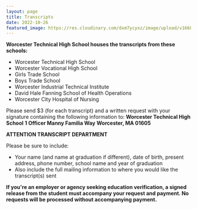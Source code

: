 ```yaml
---
layout: page
title: Transcripts
date: 2022-10-26
featured_image: https://res.cloudinary.com/dxm7ycyxz/image/upload/v1668016920/2022/04/northfolk-Ok76F6yW2iA-unsplash-1_x9ziry.jpg
---
```


**Worcester Technical High School houses the transcripts from these schools:**

- Worcester Technical High School
- Worcester Vocational High School
- Girls Trade School
- Boys Trade School
- Worcester Industrial Technical Institute
- David Hale Fanning School of Health Operations
- Worcester City Hospital of Nursing


Please send $3 (for each transcript) and a written request with your signature containing the following information to:
**Worcester Technical High School**
**1 Officer Manny Familia Way**
**Worcester, MA 01605**

**ATTENTION TRANSCRIPT DEPARTMENT**

Please be sure to include:
- Your name (and name at graduation if different), date of birth, present address, phone number, school name and year of graduation
- Also include the full mailing information to where you would like the transcript(s) sent


**If you're an employer or agency seeking education verification, a signed release from the student must accompany your request and payment. No requests will be processed without accompanying payment.**